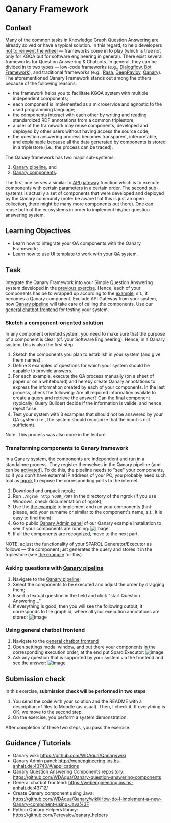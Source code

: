 # Qanary Framework

## Context

Many of the common tasks in Knowledge Graph Question Answering are already solved or have a typical solution. In this regard, to help developers [not to reinvent the wheel](https://dl.acm.org/doi/10.1145/3178876.3186023) — frameworks come in to play (which is true not only for KGQA but for software engineering in general). There exist several frameworks for Question Answering & Chatbots. In general, they can be divided in to two types — low-code frameworks (e.g., [Dialogflow](https://cloud.google.com/dialogflow/docs), [Bot Framework](https://dev.botframework.com/)), and traditional frameworks (e.g., [Rasa](https://rasa.com/), [DeepPavlov](https://deeppavlov.ai/), [Qanary](https://github.com/WDAqua/Qanary)).
The aforementioned Qanary Framework stands out among the others because of the following reasons: 

* the framework helps you to facilitate KGQA system with multiple independent components;
* each component is implemented as a microservice and agnostic to the used programming language;
* the components interact with each other by writing and reading standardized RDF annotations from a common triplestore;
* a user of the framework may reuse components, developed and deployed by other users without having access the source code;
* the question answering process becomes transparent, interpretable, and explainable because all the data generated by components is stored in a triplestore (i.e., the process can be traced).

The Qanary framework has two major sub-systems: 

1. [Qanary pipeline](https://webengineering.ins.hs-anhalt.de:43740/startquestionansweringwithtextquestion), and 
2. [Qanary components](https://github.com/WDAqua/Qanary-question-answering-components). 
 
The first one serves a similar to [API gateway](https://docs.microsoft.com/en-us/azure/architecture/guide/architecture-styles/microservices) function which is to execute components with certain parameters in a certain order. The second sub-systems is actually a set of components that were developed and deployed by the Qanary community (note: be aware that this is just an open collection, there might be many more components out there).
One can reuse both of the ecosystems in order to implement his/her question answering system.

## Learning Objectives

* Learn how to integrate your QA components with the Qanary Framework;
* Learn how to use UI template to work with your QA system.

## Task

Integrate the Qanary Framework into your Simple Question Answering system developed in the [previous exercise](https://github.com/Perevalov/qa_chatbots_exercises/tree/main/exercise_4). Hence, each of your components has be to wrapped up according to the [example](https://github.com/Perevalov/qa_chatbots_exercises/tree/main/exercise_5/qanary_example), s.t., it becomes a Qanary component. Exclude API Gateway from your system, now [Qanary pipeline](https://webengineering.ins.hs-anhalt.de:43740/startquestionansweringwithtextquestion) will take care of calling the components. Use our [general chatbot frontend](https://webengineering.ins.hs-anhalt.de:43712/) for testing your system.

### Sketch a component-oriented solution

In any component oriented system, you need to make sure that the purpose of a component is clear (cf. your Software Engineering). Hence, in a Qanary system, this is also the first step. 

1. Sketch the components you plan to establish in your system (and give them names).
2. Define 3 examples of questions for which your system should be capable to provide answers.
3. For each example, execute the QA process manually (on a sheet of paper or on a whiteboard) and hereby create Qanary annotations to express the information created by each of your components. In the last process, check the following: Are all required information availale to create a query and retrieve the answer? Can the final component (typically: Query Builder) decide if the information is valide, and hence reject false 
4. Test your system with 3 examples that should not be answered by your QA system (i.e., the system should recognize that the input is not sufficient).

Note: This process was also done in the lecture.

### Transforming components to Qanary framework

In a Qanary system, the components are independent and run in a standalone process. They register themselves in the Qanary pipeline (and can be [activated](https://webengineering.ins.hs-anhalt.de:43740/startquestionansweringwithtextquestion)]. To do this, the pipeline needs to "see" your components, so if you don't have external IP address of your PC, you probably need such tool as [ngrok](https://ngrok.com/download) to expose the corresponding ports to the internet.

1. Download and unpack [ngrok](https://ngrok.com/download);
1. Run `./ngrok http YOUR_PORT` in the directory of the ngrok (if you use Windows, check documentation of ngrok);
1. Use the [the example](https://github.com/Perevalov/qa_chatbots_exercises/tree/main/exercise_5/qanary_example) to implement and run your components (hint: please, add your surname or similar to the component's name, s.t., it is easy to find them);
1. Go to public [Qanary Admin panel](http://webengineering.ins.hs-anhalt.de:43740) of our Qanary example installation to see if your components are running:
![image](https://user-images.githubusercontent.com/16652575/140662053-c7322282-e219-43db-929c-d0648e541917.png)
1. If all the components are recognized, move to the next part.

NOTE: adjust the functionality of your SPARQL Generator/Executor as follows — the component just generates the query and stores it in the triplestore (see [the example](https://github.com/Perevalov/qa_chatbots_exercises/tree/main/exercise_5/qanary_example) for this).

### Asking questions with [Qanary pipeline](https://webengineering.ins.hs-anhalt.de:43740/startquestionansweringwithtextquestion)

1. Navigate to the [Qanary pipeline](https://webengineering.ins.hs-anhalt.de:43740/startquestionansweringwithtextquestion);
1. Select the components to be executed and adjust the order by dragging them;
1. Insert a textual question in the field and click "start Question Answering..."
1. If everything is good, then you will see the following output, it corresponds to the graph id, where all your execution annotations are stored:
![image](https://user-images.githubusercontent.com/16652575/140662074-75214be1-87ab-44e9-b097-122988e9f961.png)


### Using general chatbot frontend

1. Navigate to the [general chatbot frontend](https://webengineering.ins.hs-anhalt.de:43712/)
1. Open settings modal window, and put there your components in the corresponding execution order, at the end put SparqlExecutor:
![image](https://user-images.githubusercontent.com/16652575/140775649-a74dd3a2-02ad-4af3-953b-0a6ae2efaf49.png)
1. Ask any question that is supported by your system via the frontend and see the answer:
![image](https://user-images.githubusercontent.com/16652575/140775858-b937a371-4ed4-40d9-bb15-f2e5ebb9b475.png)


## Submission check

In this exercise, **submission check will be performed in two steps**:

1. You send the code with your solution and the README with a description of files to Moodle (as usual). Then, I check it. If everything is OK, we move to the second step.
2. On the exercise, you perform a system demonstration.

After completion of these two steps, you pass the exercise.

## Guidance / Tutorials

* Qanary wiki: https://github.com/WDAqua/Qanary/wiki
* Qanary Admin panel: http://webengineering.ins.hs-anhalt.de:43740/#/applications
* Qanary Question Answering Components repository: https://github.com/WDAqua/Qanary-question-answering-components
* General chatbot frontend: https://webengineering.ins.hs-anhalt.de:43712/
* Create Qanary component using Java: https://github.com/WDAqua/Qanary/wiki/How-do-I-implement-a-new-Qanary-component-using-Java%3F
* Python Qanary Helpers library: https://github.com/Perevalov/qanary_helpers
